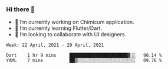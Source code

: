 ### Hi there 👋

<!--
**devcat37/devcat37** is a ✨ _special_ ✨ repository because its `README.md` (this file) appears on your GitHub profile.-->


- 🔭 I’m currently working on Chimicum application.
- 🌱 I’m currently learning Flutter/Dart.
- 👯 I’m looking to collaborate with UI designers.
<!-- - 🤔 I’m looking for help with ... -->

<!--START_SECTION:waka-->
```text
Week: 22 April, 2021 - 29 April, 2021

Dart    1 hr 9 mins     ██████████████████████▓░░   90.14 % 
YAML    7 mins          ██▒░░░░░░░░░░░░░░░░░░░░░░   09.76 % 
```
<!--END_SECTION:waka-->
